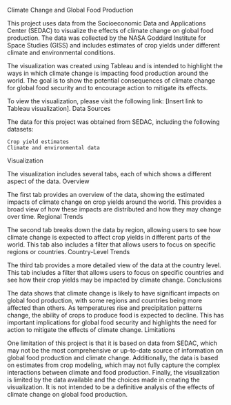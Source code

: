 Climate Change and Global Food Production

This project uses data from the Socioeconomic Data and Applications Center (SEDAC) to visualize the effects of climate change on global food production. The data was collected by the NASA Goddard Institute for Space Studies (GISS) and includes estimates of crop yields under different climate and environmental conditions.

The visualization was created using Tableau and is intended to highlight the ways in which climate change is impacting food production around the world. The goal is to show the potential consequences of climate change for global food security and to encourage action to mitigate its effects.

To view the visualization, please visit the following link: [Insert link to Tableau visualization].
Data Sources

The data for this project was obtained from SEDAC, including the following datasets:

    Crop yield estimates
    Climate and environmental data

Visualization

The visualization includes several tabs, each of which shows a different aspect of the data.
Overview

The first tab provides an overview of the data, showing the estimated impacts of climate change on crop yields around the world. This provides a broad view of how these impacts are distributed and how they may change over time.
Regional Trends

The second tab breaks down the data by region, allowing users to see how climate change is expected to affect crop yields in different parts of the world. This tab also includes a filter that allows users to focus on specific regions or countries.
Country-Level Trends

The third tab provides a more detailed view of the data at the country level. This tab includes a filter that allows users to focus on specific countries and see how their crop yields may be impacted by climate change.
Conclusions

The data shows that climate change is likely to have significant impacts on global food production, with some regions and countries being more affected than others. As temperatures rise and precipitation patterns change, the ability of crops to produce food is expected to decline. This has important implications for global food security and highlights the need for action to mitigate the effects of climate change.
Limitations

One limitation of this project is that it is based on data from SEDAC, which may not be the most comprehensive or up-to-date source of information on global food production and climate change. Additionally, the data is based on estimates from crop modeling, which may not fully capture the complex interactions between climate and food production. Finally, the visualization is limited by the data available and the choices made in creating the visualization. It is not intended to be a definitive analysis of the effects of climate change on global food production.

